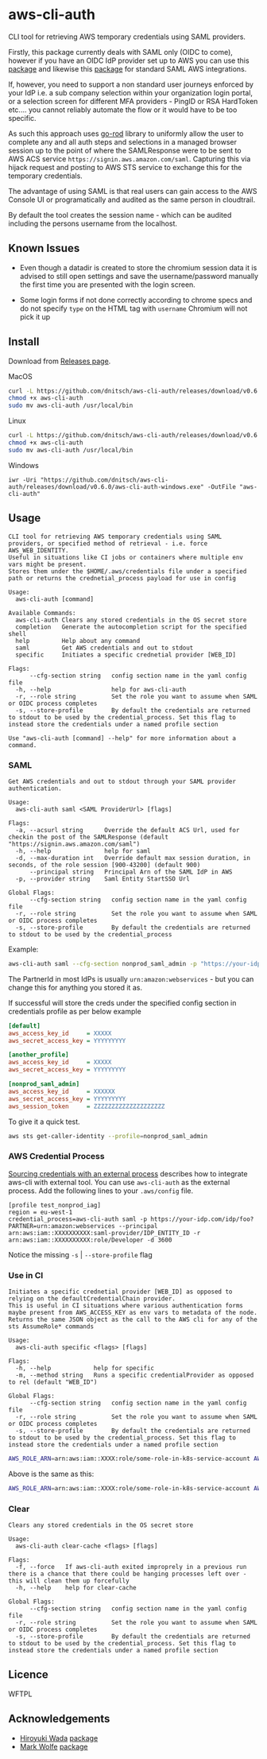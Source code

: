 # aws-cli-auth

CLI tool for retrieving AWS temporary credentials using SAML providers.

Firstly, this package currently deals with SAML only (OIDC to come), however if you have an OIDC IdP provider set up to AWS you can use this [package](https://github.com/openstandia/aws-cli-oidc) and likewise this [package](https://github.com/Versent/saml2aws) for standard SAML AWS integrations.

If, however, you need to support a non standard user journeys enforced by your IdP i.e. a sub company selection within your organization login portal, or a selection screen for different MFA providers - PingID or RSA HardToken etc.... you cannot reliably automate the flow or it would have to be too specific. 

As such this approach uses [go-rod](https://github.com/go-rod/rod) library to uniformly allow the user to complete any and all auth steps and selections in a managed browser session up to the point of where the SAMLResponse were to be sent to AWS ACS service `https://signin.aws.amazon.com/saml`. Capturing this via hijack request and posting to AWS STS service to exchange this for the temporary credentials.

The advantage of using SAML is that real users can gain access to the AWS Console UI or programatically and audited as the same person in cloudtrail. 

By default the tool creates the session name - which can be audited including the persons username from the localhost.

## Known Issues

- Even though a datadir is created to store the chromium session data it is advised to still open settings and save the username/password manually the first time you are presented with the login screen.

- Some login forms if not done correctly according to chrome specs and do not specify `type` on the HTML tag with `username` Chromium will not pick it up

## Install

Download from [Releases page](https://github.com/dnitsch/aws-cli-auth/releases).

MacOS

```bash
curl -L https://github.com/dnitsch/aws-cli-auth/releases/download/v0.6.0/aws-cli-auth-darwin -o aws-cli-auth
chmod +x aws-cli-auth
sudo mv aws-cli-auth /usr/local/bin
```

Linux
```bash
curl -L https://github.com/dnitsch/aws-cli-auth/releases/download/v0.6.0/aws-cli-auth-linux -o aws-cli-auth
chmod +x aws-cli-auth
sudo mv aws-cli-auth /usr/local/bin
```

Windows
```posh
iwr -Uri "https://github.com/dnitsch/aws-cli-auth/releases/download/v0.6.0/aws-cli-auth-windows.exe" -OutFile "aws-cli-auth"
```


## Usage

```
CLI tool for retrieving AWS temporary credentials using SAML providers, or specified method of retrieval - i.e. force AWS_WEB_IDENTITY.
Useful in situations like CI jobs or containers where multiple env vars might be present.
Stores them under the $HOME/.aws/credentials file under a specified path or returns the crednetial_process payload for use in config

Usage:
  aws-cli-auth [command]

Available Commands:
  aws-cli-auth Clears any stored credentials in the OS secret store
  completion   Generate the autocompletion script for the specified shell
  help         Help about any command
  saml         Get AWS credentials and out to stdout
  specific     Initiates a specific crednetial provider [WEB_ID]

Flags:
      --cfg-section string   config section name in the yaml config file
  -h, --help                 help for aws-cli-auth
  -r, --role string          Set the role you want to assume when SAML or OIDC process completes
  -s, --store-profile        By default the credentials are returned to stdout to be used by the credential_process. Set this flag to instead store the credentials under a named profile section

Use "aws-cli-auth [command] --help" for more information about a command.
```

### SAML 

```
Get AWS credentials and out to stdout through your SAML provider authentication.

Usage:
  aws-cli-auth saml <SAML ProviderUrl> [flags]

Flags:
  -a, --acsurl string      Override the default ACS Url, used for checkin the post of the SAMLResponse (default "https://signin.aws.amazon.com/saml")
  -h, --help               help for saml
  -d, --max-duration int   Override default max session duration, in seconds, of the role session [900-43200] (default 900)
      --principal string   Principal Arn of the SAML IdP in AWS
  -p, --provider string    Saml Entity StartSSO Url

Global Flags:
      --cfg-section string   config section name in the yaml config file
  -r, --role string          Set the role you want to assume when SAML or OIDC process completes
  -s, --store-profile        By default the credentials are returned to stdout to be used by the credential_process
```

Example:

```bash
aws-cli-auth saml --cfg-section nonprod_saml_admin -p "https://your-idp.com/idp/foo?PARTNER=urn:amazon:webservices" --principal "arn:aws:iam::XXXXXXXXXX:saml-provider/IDP_ENTITY_ID" -r "arn:aws:iam::XXXXXXXXXX:role/Developer" -d 3600 -s
```

The PartnerId in most IdPs is usually `urn:amazon:webservices` - but you can change this for anything you stored it as.

If successful will store the creds under the specified config section in credentials profile as per below example

```ini
[default]
aws_access_key_id     = XXXXX
aws_secret_access_key = YYYYYYYYY

[another_profile]
aws_access_key_id     = XXXXX
aws_secret_access_key = YYYYYYYYY

[nonprod_saml_admin]
aws_access_key_id     = XXXXXX
aws_secret_access_key = YYYYYYYYY
aws_session_token     = ZZZZZZZZZZZZZZZZZZZZ
```

To give it a quick test.

```bash
aws sts get-caller-identity --profile=nonprod_saml_admin
```

### AWS Credential Process

[Sourcing credentials with an external process](https://docs.aws.amazon.com/cli/latest/userguide/cli-configure-sourcing-external.html) describes how to integrate aws-cli with external tool.
You can use `aws-cli-auth` as the external process. Add the following lines to your `.aws/config` file.

```
[profile test_nonprod_iag]
region = eu-west-1
credential_process=aws-cli-auth saml -p https://your-idp.com/idp/foo?PARTNER=urn:amazon:webservices --principal arn:aws:iam::XXXXXXXXXX:saml-provider/IDP_ENTITY_ID -r arn:aws:iam::XXXXXXXXXX:role/Developer -d 3600
```

Notice the missing `-s` | `--store-profile` flag

### Use in CI


```
Initiates a specific crednetial provider [WEB_ID] as opposed to relying on the defaultCredentialChain provider.
This is useful in CI situations where various authentication forms maybe present from AWS_ACCESS_KEY as env vars to metadata of the node.
Returns the same JSON object as the call to the AWS cli for any of the sts AssumeRole* commands

Usage:
  aws-cli-auth specific <flags> [flags]

Flags:
  -h, --help            help for specific
  -m, --method string   Runs a specific credentialProvider as opposed to rel (default "WEB_ID")

Global Flags:
      --cfg-section string   config section name in the yaml config file
  -r, --role string          Set the role you want to assume when SAML or OIDC process completes
  -s, --store-profile        By default the credentials are returned to stdout to be used by the credential_process. Set this flag to instead store the credentials under a named profile section
```

```bash
AWS_ROLE_ARN=arn:aws:iam::XXXX:role/some-role-in-k8s-service-account AWS_WEB_IDENTITY_TOKEN_FILE=/var/token aws-cli-auth specific | jq .
```

Above is the same as this:

```bash
AWS_ROLE_ARN=arn:aws:iam::XXXX:role/some-role-in-k8s-service-account AWS_WEB_IDENTITY_TOKEN_FILE=/var/token aws-cli-auth specific -m WEB_ID | jq .
```

### Clear

```
Clears any stored credentials in the OS secret store

Usage:
  aws-cli-auth clear-cache <flags> [flags]

Flags:
  -f, --force   If aws-cli-auth exited improprely in a previous run there is a chance that there could be hanging processes left over - this will clean them up forcefully
  -h, --help    help for clear-cache

Global Flags:
      --cfg-section string   config section name in the yaml config file
  -r, --role string          Set the role you want to assume when SAML or OIDC process completes
  -s, --store-profile        By default the credentials are returned to stdout to be used by the credential_process. Set this flag to instead store the credentials under a named profile section
```

## Licence
 WFTPL

## Acknowledgements
  - [Hiroyuki Wada](https://github.com/wadahiro) [package](https://github.com/openstandia/aws-cli-oidc) 
  - [Mark Wolfe](https://github.com/wolfeidau) [package](https://github.com/Versent/saml2aws)
